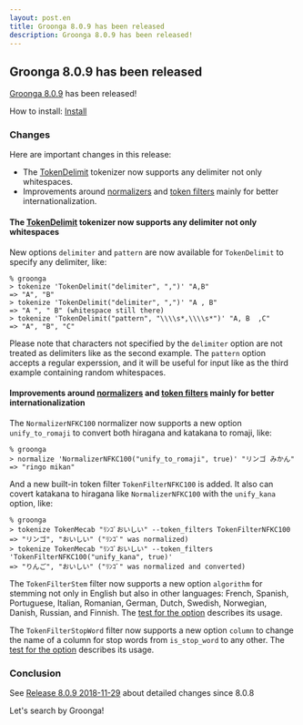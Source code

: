 ```yaml
---
layout: post.en
title: Groonga 8.0.9 has been released
description: Groonga 8.0.9 has been released!
---
```


## Groonga 8.0.9 has been released

[Groonga 8.0.9](/docs/news.html#release-8-0-9) has been released!

How to install: [Install](/docs/install.html)

### Changes

Here are important changes in this release:

* The [TokenDelimit](/docs/reference/tokenizers#tokendelimit) tokenizer now supports any delimiter not only whitespaces.
* Improvements around [normalizers](/docs/reference/normalizers) and [token filters](/docs/reference/token_filters) mainly for better internationalization.

#### The [TokenDelimit](/docs/reference/tokenizers#tokendelimit) tokenizer now supports any delimiter not only whitespaces

New options `delimiter` and `pattern` are now available for `TokenDelimit` to specify any delimiter, like:

```
% groonga
> tokenize 'TokenDelimit("delimiter", ",")' "A,B"
=> "A", "B"
> tokenize 'TokenDelimit("delimiter", ",")' "A , B"
=> "A ", " B" (whitespace still there)
> tokenize 'TokenDelimit("pattern", "\\\\s*,\\\\s*")' "A, B  ,C"
=> "A", "B", "C"
```

Please note that characters not specified by the `delimiter` option are not treated as delimiters like as the second example.
The `pattern` option accepts a regular experssion, and it will be useful for input like as the third example containing random whitespaces.

#### Improvements around [normalizers](/docs/reference/normalizers) and [token filters](/docs/reference/token_filters) mainly for better internationalization

The `NormalizerNFKC100` normalizer now supports a new option `unify_to_romaji` to convert both hiragana and katakana to romaji, like:

```
% groonga
> normalize 'NormalizerNFKC100("unify_to_romaji", true)' "リンゴ みかん"
=> "ringo mikan"
```

And a new built-in token filter `TokenFilterNFKC100` is added.
It also can covert katakana to hiragana like `NormalizerNFKC100` with the `unify_kana` option, like:

```
% groonga
> tokenize TokenMecab "ﾘﾝｺﾞおいしい" --token_filters TokenFilterNFKC100
=> "リンゴ", "おいしい" ("ﾘﾝｺﾞ" was normalized)
> tokenize TokenMecab "ﾘﾝｺﾞおいしい" --token_filters 'TokenFilterNFKC100("unify_kana", true)'
=> "りんご", "おいしい" ("ﾘﾝｺﾞ" was normalized and converted)
```

The `TokenFilterStem` filter now supports a new option `algorithm` for stemming not only in English but also in other languages: French, Spanish, Portuguese, Italian, Romanian, German, Dutch, Swedish, Norwegian, Danish, Russian, and Finnish.
The [test for the option](https://github.com/groonga/groonga/blob/3744cc101832044d4f5a9e2ccd9ff63fb3dcaf40/test/command/suite/token_filters/stem/french.test) describes its usage.

The `TokenFilterStopWord` filter now supports a new option `column` to change the name of a column for stop words from `is_stop_word` to any other.
The [test for the option](https://github.com/groonga/groonga/blob/3ea76c97025dedee4c00e98614e71eb3662dce69/test/command/suite/token_filters/stop_word/column.test) describes its usage.

### Conclusion

See [Release 8.0.9 2018-11-29](/docs/news.html#release-8-0-9) about detailed changes since 8.0.8

Let's search by Groonga!
